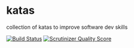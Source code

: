 katas
=====

collection of katas to improve software dev skills

[![Build Status](https://travis-ci.org/kesar/katas.png?branch=master)](https://travis-ci.org/kesar/katas) [![Scrutinizer Quality Score](https://scrutinizer-ci.com/g/kesar/katas/badges/quality-score.png?s=b9c10b919a5fa8991eaa2be06b8a3d312ab1422b)](https://scrutinizer-ci.com/g/kesar/katas/)